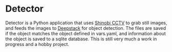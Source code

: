# Detector
Detector is a Python application that uses [Shinobi CCTV](https://shinobi.video/) to grab still images, and feeds the images to [Deepstack](https://www.deepstack.cc/) for object detection. The files are saved if the object matches the object defined in vars.yaml, and information about the object is saved to a sqlite database. This is still very much a work in progress and a hobby project.
